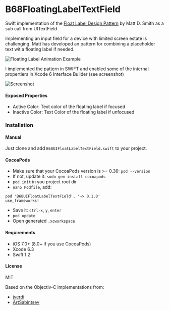 B68FloatingLabelTextField
=========================

Swift implementation of the [Float Label Design Pattern](http://mattdsmith.com/float-label-pattern/) by Matt D. Smith as a sub call from UITextField

Implementing an input field for a device with limited screen estate is challenging. Matt has developed an pattern for combining a placeholder text wit a floating label if needed.

![Floating Label Animation Example](https://d13yacurqjgara.cloudfront.net/users/6410/screenshots/1254439/form-animation-_gif_.gif)

I implemented the pattern in SWIFT and enabled some of the internal propertiers in Xcode 6 Interface Builder (see screenshot)

![Screenshot](/xcode_screenshot.png)

#### Exposed Properties
- Active Color: Text color of the floating label if focused
- Inactive Color: Text Color of the floating label if unfocused

### Installation

#### Manual
Just clone and add ```B68UIFloatLabelTextField.swift``` to your project.

#### CocoaPods
- Make sure that your CocoaPods version is >= 0.36: `pod --version`
- If not, update it: `sudo gem install cocoapods`
- `pod init` in you project root dir
- `nano Podfile`, add:

```
pod 'B68UIFloatLabelTextField', '~> 0.1.0'
use_frameworks! 
``` 
- Save it: `ctrl-x`, `y`, `enter`
- `pod update`
- Open generated `.xcworkspace`


#### Requirements
- iOS 7.0+ (8.0+ if you use CocoaPods)
- Xcode 6.3
- Swift 1.2 

#### License
MIT

Based on the Objectiv-C implementations from:
- [jverdi](https://github.com/jverdi/JVFloatLabeledTextField)
- [ArtSabintsev](https://github.com/ArtSabintsev/UIFloatLabelTextView)
